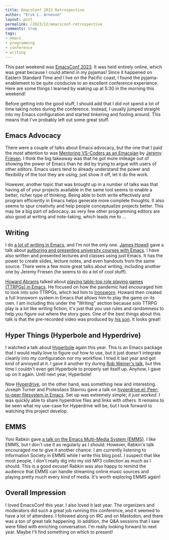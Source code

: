 ```yaml
---
title: EmacsConf 2023 Retrospective
author: "Erik L. Arneson"
layout: post
permalink: /2023/12/emacsconf-retrospective
comments: true
tags:
- emacs
- programming
- conference
- writing
---
```


This past weekend was [EmacsConf 2023](https://emacsconf.org/2023/). It was held entirely online, which was great because I could attend in my pyjamas! Since it happened on Eastern Standard Time and I live on the Pacific coast, I found the pyjama-enablement to be quite conducive to an excellent conference experience. Here are some things I learned by waking up at 5:30 in the morning this weekend!
<!--more-->

Before getting into the good stuff, I should add that I did not spend a lot of time taking notes during the conference. Instead, I usually jumped straight into my Emacs configuration and started tinkering and fooling around. This means that I've probably left out some great stuff.

## Emacs Advocacy

There were a couple of talks about Emacs advocacy, but the one that I paid the most attention to was [Mentoring VS-Coders as an Emacsian](https://emacsconf.org/2023/talks/mentor/) by [Jeremy Friesen](https://takeonrules.com). I think the big takeaway was that he got more mileage out of showing the power of Emacs than he did by trying to argue with users of other editors. Emacs users tend to already understand the power and flexibility of the tool they are using; just show it off, let it do the work.

However, another topic that was brought up in a number of talks was that having all of your projects available in the same tool seems to enable a better, richer type of thinking. Being able to both write effectively and program efficiently in Emacs helps generate more complete thoughts. It also seems to spur creativity and help people conceptualize projects better. This may be a big part of advocacy, as very few other programming editors are also good at writing and note-taking, which leads me to ...

## Writing

I do [a lot of writing in Emacs](/tags/writing), and I'm not the only one. [James Howell](https://emacs.ch/@jameshowell) gave a talk about [authoring and presenting university courses with Emacs](https://emacsconf.org/2023/talks/uni/). I have also written and presented lectures and classes using just Emacs. It has the power to create slides, lecture notes, and even handouts from the same source. There were a few more great talks about writing, including another one by Jeremy Friesen (he seems to do a lot of cool stuff).

[Howard Abrams](https://www.howardism.org/) talked about [playing table-top role playing games (TTRPGs) in Emacs](https://emacsconf.org/2023/talks/solo/). He focused on how the pandemic had encouraged him to look into solo TTRPGs, which led him to [Ironsworn](https://www.ironswornrpg.com/). Howard then created a full Ironsworn system in Emacs that allows him to play the game on its own. I am including this under the "Writing" section because solo TTRPG play is a lot like writing fiction, it's just that you use rules and randomness to help you figure out where the story goes. One of the best things about this talk is that the pre-recorded video was produced by [his son](https://youtu.be/6s1xF-Mya98?si=jbmzgUX9Mx5byV-n). It looks great!

## Hyper Things (Hyperbole and Hyperdrive)

I watched a talk about [Hyperbole](https://www.gnu.org/software/hyperbole/) again this year. This is an Emacs package that I would really love to figure out how to use, but it just doesn't integrate cleanly into my configuration nor my workflow. I tried it last year and got kind of annoyed at it. I gave it another try during [Rob Weiner's talk](https://emacsconf.org/2023/talks/hyperamp/), but this time I couldn't even get Hyperbole to properly set itself up. Anyhow, I gave up on it again. Until next year, Hyperbole!

Now [Hyperdrive](https://ushin.org/hyperdrive/hyperdrive-manual.html), on the other hand, was something new and interesting. Joseph Turner and Protesilaos Stavrou gave a talk on [hyperdrive.el: Peer-to-peer filesystem in Emacs](https://emacsconf.org/2023/talks/hyperdrive/). Set up was extremely simple; *it just worked.* I was quickly able to share hyperdrive files and links with others. It remains to be seen what my use-case for Hyperdrive will be, but I look forward to watching this project develop.

## EMMS

Yoni Rabkin gave [a talk on the Emacs Multi-Media System (EMMS)](https://emacsconf.org/2023/talks/emms/). I like EMMS, but I don't use it as regularly as I should. However, Rabkin's talk encouraged me to give it another chance. I am currently listening to Information Society in EMMS while I write this blog post. I suspect that like most people, I don't really dig into my old MP3 collection as much as I should. This is a good excuse! Rabkin was also happy to remind the audience that EMMS can handle streaming online music sources and playing pretty much every kind of media. It's worth exploring EMMS again!

## Overall Impression

I loved EmacsConf this year. I also loved it last year. The organizers and moderators did such a great job running this conference, and it seemed to have a lot of attendees. I followed along on IRC and on Mastodon, and there was a ton of great talk happening. In addition, the Q&A sessions that I saw were filled with enriching conversation. I'm really looking forward to next year. Maybe I'll find something on which to present!

